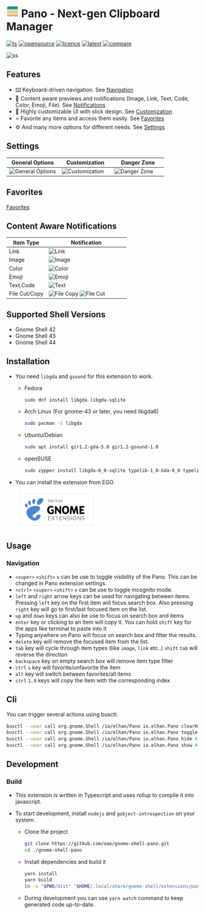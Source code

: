 # <img width="32px" src="./io.elhan.Pano.svg" alt="Pano" /> Pano - Next-gen Clipboard Manager

[![ts](https://badgen.net/badge/icon/typescript?icon=typescript&label)](#)
[![opensource](https://badges.frapsoft.com/os/v1/open-source.png?v=103)](#)
[![licence](https://badges.frapsoft.com/os/gpl/gpl.png?v=103)](https://github.com/oae/gnome-shell-pano/blob/master/LICENSE)
[![latest](https://img.shields.io/github/v/release/oae/gnome-shell-pano)](https://github.com/oae/gnome-shell-pano/releases/latest)
[![compare](https://img.shields.io/github/commits-since/oae/gnome-shell-pano/latest/master)](https://github.com/oae/gnome-shell-pano/compare)

![ss](https://i.imgur.com/k8owX1i.png)

## Features

- ⌨️ Keyboard-driven navigation. See [Navigation](#navigation)
- 🧠 Content aware previews and notifications (Image, Link, Text, Code, Color, Emoji, File). See [Notifications](#content-aware-notifications)
- 🎨 Highly customizable UI with slick design. See [Customization](#settings)
- ⭐ Favorite any items and access them easily. See [Favorites](#favorites)
- ⚙️ And many more options for different needs. See [Settings](#settings)

## Settings

<table width="100%">
  <thead>
    <tr>
      <th width="33%">General Options</th>
      <th width="33%">Customization</th>
      <th width="33%">Danger Zone</th>
    </tr>
  </thead>
  <tbody>
    <tr>
      <td width="33%"><img alt="General Options" src="https://i.imgur.com/Mc6yXsA.png" /></td>
      <td width="33%"><img alt="Customization" src="https://i.imgur.com/aZjfT7e.png" /></td>
      <td width="33%"><img alt="Danger Zone" src="https://i.imgur.com/RlM1AgI.png" /></td>
    </tr>
  </tbody>
</table>

## Favorites

[Favorites](https://user-images.githubusercontent.com/1043714/222840128-7eec9fa1-5e60-4e79-95ee-f376081805d2.webm)

## Content Aware Notifications

<table width="100%">
  <thead>
    <tr>
      <th width="33%">Item Type</th>
      <th width="80%">Notification</th>
    </tr>
  </thead>
  <tbody>
    <tr>
      <td width="33%">Link</td>
      <td width="80%"><img alt="Link" src="https://i.imgur.com/XnIK7JT.png" /></td>
    </tr>
    <tr>
      <td width="33%">Image</td>
      <td width="80%"><img alt="Image" src="https://i.imgur.com/amHhZyI.png" /></td>
    </tr>
    <tr>
      <td width="33%">Color</td>
      <td width="80%"><img alt="Color" src="https://i.imgur.com/Qk6bFFM.png" /></td>
    </tr>
    <tr>
      <td width="33%">Emoji</td>
      <td width="80%"><img alt="Emoji" src="https://i.imgur.com/7iNLUpb.png" /></td>
    </tr>
    <tr>
      <td width="33%">Text,Code</td>
      <td width="80%"><img alt="Text" src="https://i.imgur.com/hDv8Fgp.png" /></td>
    </tr>
    <tr>
      <td width="33%">File Cut/Copy</td>
      <td width="80%">
        <img alt="File Copy" src="https://i.imgur.com/Wmiay4o.png" />
        <img alt="File Cut" src="https://i.imgur.com/L77dpS9.png" />
      </td>
    </tr>
  </tbody>
</table>

## Supported Shell Versions

- Gnome Shell 42
- Gnome Shell 43
- Gnome Shell 44

## Installation

- You need `libgda` and `gsound` for this extension to work.

  - Fedora

    ```bash
    sudo dnf install libgda libgda-sqlite
    ```

  - Arch Linux (For gnome-43 or later, you need libgda6)

    ```bash
    sudo pacman -S libgda
    ```

  - Ubuntu/Debian

    ```bash
    sudo apt install gir1.2-gda-5.0 gir1.2-gsound-1.0
    ```

  - openSUSE

    ```bash
    sudo zypper install libgda-6_0-sqlite typelib-1_0-Gda-6_0 typelib-1_0-GSound-1_0
    ```

- You can install the extension from EGO

  [<img height="100" src="https://github.com/andyholmes/gnome-shell-extensions-badge/raw/master/get-it-on-ego.png">](https://extensions.gnome.org/extension/5278/pano/)

## Usage

### Navigation

- `<super>` `<shift>` `v` can be use to toggle visibility of the Pano. This can be changed in Pano extension settings.
- `<ctrl>` `<super>` `<shift>` `v` can be use to toggle incognito mode.
- `left` and `right` arrow keys can be used for navigating between items. Pressing `left` key on the first item will focus search box. Also pressing `right` key will go to first/last focused item on the list.
- `up` and `down` keys can also be use to focus on search box and items
- `enter` key or clicking to an item will copy it. You can hold `shift` key for the apps like terminal to paste into it
- Typing anywhere on Pano will focus on search box and filter the results.
- `delete` key will remove the focused item from the list.
- `tab` key will cycle through item types (like `image`, `link` etc..) `shift` `tab` will reverse the direction
- `backspace` key on empty search box will remove item type filter
- `ctrl` `s` key will favorite/unfavorite the item
- `alt` key will switch between favorites/all items
- `ctrl` `1`..`9` keys will copy the item with the corresponding index

## Cli

You can trigger several actions using busctl.

```sh
busctl --user call org.gnome.Shell /io/elhan/Pano io.elhan.Pano clearHistory # clears pano history
busctl --user call org.gnome.Shell /io/elhan/Pano io.elhan.Pano toggle # toggles pano window
busctl --user call org.gnome.Shell /io/elhan/Pano io.elhan.Pano hide # hides pano window
busctl --user call org.gnome.Shell /io/elhan/Pano io.elhan.Pano show # shows pano window
```

## Development

### Build

- This extension is written in Typescript and uses rollup to compile it into javascript.
- To start development, install `nodejs` and `gobject-introspection` on your system.

  - Clone the project

    ```sh
    git clone https://github.com/oae/gnome-shell-pano.git
    cd ./gnome-shell-pano
    ```

  - Install dependencies and build it

    ```sh
    yarn install
    yarn build
    ln -s "$PWD/dist" "$HOME/.local/share/gnome-shell/extensions/pano@elhan.io"
    ```

  - During development you can use `yarn watch` command to keep generated code up-to-date.
